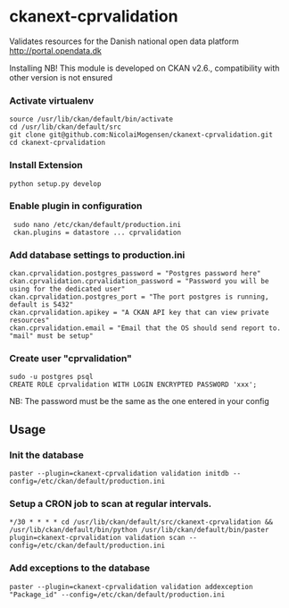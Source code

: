 # ckanext-cprvalidation
Validates resources for the Danish national open data platform
http://portal.opendata.dk

Installing
NB! This module is developed on CKAN v2.6., compatibility with other version is not ensured

### Activate virtualenv
```
source /usr/lib/ckan/default/bin/activate
cd /usr/lib/ckan/default/src
git clone git@github.com:NicolaiMogensen/ckanext-cprvalidation.git
cd ckanext-cprvalidation
```

### Install Extension
```
python setup.py develop

```
### Enable plugin in configuration
```
 sudo nano /etc/ckan/default/production.ini
 ckan.plugins = datastore ... cprvalidation
```
### Add database settings to production.ini
```
ckan.cprvalidation.postgres_password = "Postgres password here"
ckan.cprvalidation.cprvalidation_password = "Password you will be using for the dedicated user"
ckan.cprvalidation.postgres_port = "The port postgres is running, default is 5432"
ckan.cprvalidation.apikey = "A CKAN API key that can view private resources"
ckan.cprvalidation.email = "Email that the OS should send report to. "mail" must be setup"
```

### Create user "cprvalidation"
```
sudo -u postgres psql
CREATE ROLE cprvalidation WITH LOGIN ENCRYPTED PASSWORD 'xxx';
```
NB: The password must be the same as the one entered in your config

## Usage

### Init the database
```
paster --plugin=ckanext-cprvalidation validation initdb --config=/etc/ckan/default/production.ini
```

### Setup a CRON job to scan at regular intervals. 
```
*/30 * * * * cd /usr/lib/ckan/default/src/ckanext-cprvalidation && /usr/lib/ckan/default/bin/python /usr/lib/ckan/default/bin/paster plugin=ckanext-cprvalidation validation scan --config=/etc/ckan/default/production.ini
```
### Add exceptions to the database
```
paster --plugin=ckanext-cprvalidation validation addexception "Package_id" --config=/etc/ckan/default/production.ini
```
